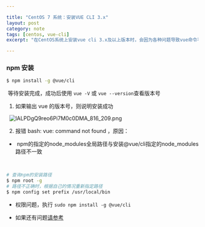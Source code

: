 ```yaml
---

title: "CentOS 7 系统：安装VUE CLI 3.x"
layout: post
category: note
tags: [centos, vue-cli]
excerpt: "在CentOS系统上安装vue cli 3.x及以上版本时，会因为各种问题导致vue命令不能正确执行"

---
```


### npm 安装

```bash
$ npm install -g @vue/cli
```

 等待安装完成，成功后使用 `vue -V` 或 `vue --version`查看版本号

1. 如果输出 vue 的版本号，则说明安装成功

  ![lALPDgQ9reo6Pi7M0c0DMA_816_209.png](https://cdn.nlark.com/yuque/0/2020/png/295105/1579309255541-285edb85-effd-4a56-86a4-d5c5330ff5d3.png#align=left&display=inline&height=209&name=lALPDgQ9reo6Pi7M0c0DMA_816_209.png&originHeight=209&originWidth=816&size=27430&status=done&style=none&width=816)

2. 报错 bash: vue: command not found ，原因：

-  npm的指定的node_modules全局路径与安装@vue/cli指定的node_modules路径不一致

   
```bash
# 查询npm的安装路径
$ npm root -g
# 路径不正确时，根据自己的情况重新指定路径
$ npm config set prefix /usr/local/bin
```

- 权限问题，执行 `sudo npm install -g @vue/cli`




- 如果还有问题[请参考](https://www.cnblogs.com/Amos-Turing/p/9203257.html)

